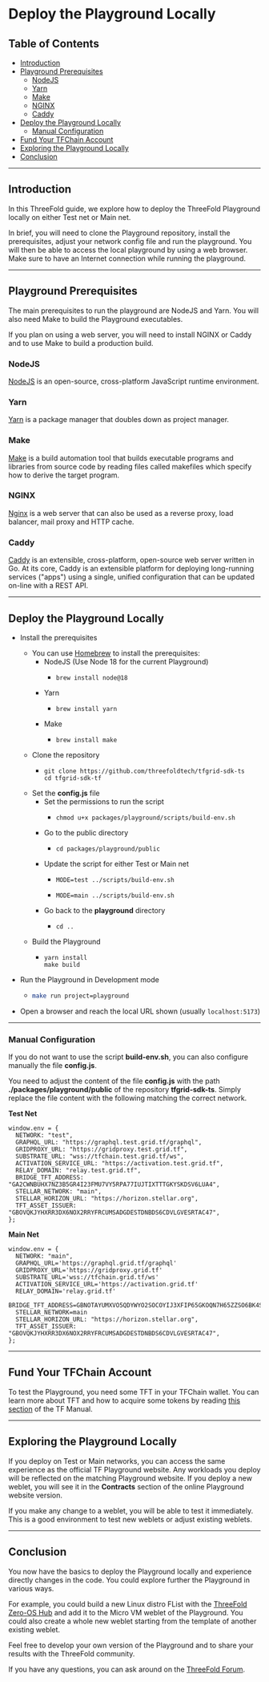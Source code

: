 <h1>Deploy the Playground Locally</h1>

<h2>Table of Contents</h2>

- [Introduction](#introduction)
- [Playground Prerequisites](#playground-prerequisites)
  - [NodeJS](#nodejs)
  - [Yarn](#yarn)
  - [Make](#make)
  - [NGINX](#nginx)
  - [Caddy](#caddy)
- [Deploy the Playground Locally](#deploy-the-playground-locally)
  - [Manual Configuration](#manual-configuration)
- [Fund Your TFChain Account](#fund-your-tfchain-account)
- [Exploring the Playground Locally](#exploring-the-playground-locally)
- [Conclusion](#conclusion)

***

## Introduction

In this ThreeFold guide, we explore how to deploy the ThreeFold Playground locally on either Test net or Main net.

In brief, you will need to clone the Playground repository, install the prerequisites, adjust your network config file and run the playground. You will then be able to access the local playground by using a web browser. Make sure to have an Internet connection while running the playground.

***

## Playground Prerequisites

The main prerequisites to run the playground are NodeJS and Yarn. You will also need Make to build the Playground executables. 

If you plan on using a web server, you will need to install NGINX or Caddy and to use Make to build a production build.

### NodeJS

[NodeJS](https://nodejs.org/en) is an open-source, cross-platform JavaScript runtime environment.

### Yarn

[Yarn](https://yarnpkg.com/) is a package manager that doubles down as project manager.

### Make

[Make](https://www.gnu.org/software/make/) is a build automation tool that builds executable programs and libraries from source code by reading files called makefiles which specify how to derive the target program. 

### NGINX

[Nginx](https://www.nginx.com/) is a web server that can also be used as a reverse proxy, load balancer, mail proxy and HTTP cache.

### Caddy
[Caddy](https://caddyserver.com/) is an extensible, cross-platform, open-source web server written in Go. At its core, Caddy is an extensible platform for deploying long-running services ("apps") using a single, unified configuration that can be updated on-line with a REST API.

***

## Deploy the Playground Locally

* Install the prerequisites
  * You can use [Homebrew](https://brew.sh/) to install the prerequisites:
    * NodeJS (Use Node 18 for the current Playground)
      * ```
        brew install node@18
        ```
    * Yarn
      * ```
        brew install yarn
        ```
    * Make
      * ```
        brew install make
        ```
  * Clone the repository
    * ```
      git clone https://github.com/threefoldtech/tfgrid-sdk-ts
      cd tfgrid-sdk-tf
      ```
  * Set the **config.js** file
    * Set the permissions to run the script
      * ```
        chmod u+x packages/playground/scripts/build-env.sh 
        ```
    * Go to the public directory
      * ```
        cd packages/playground/public
        ```
    * Update the script for either Test or Main net
      * ```
        MODE=test ../scripts/build-env.sh
        ```
      * ```
        MODE=main ../scripts/build-env.sh
        ```
    * Go back to the **playground** directory
      * ```
        cd ..
        ```
  * Build the Playground
    * ```
      yarn install
      make build
      ```

* Run the Playground in Development mode
  * ```bash
    make run project=playground
    ```
* Open a browser and reach the local URL shown (usually `localhost:5173`)

***

### Manual Configuration

If you do not want to use the script **build-env.sh**, you can also configure manually the file **config.js**.

You need to adjust the content of the file **config.js** with the path **./packages/playground/public** of the repository **tfgrid-sdk-ts**. Simply replace the file content with the following matching the correct network.

**Test Net**

```
window.env = {
  NETWORK: "test",
  GRAPHQL_URL: "https://graphql.test.grid.tf/graphql",
  GRIDPROXY_URL: "https://gridproxy.test.grid.tf",
  SUBSTRATE_URL: "wss://tfchain.test.grid.tf/ws",
  ACTIVATION_SERVICE_URL: "https://activation.test.grid.tf",
  RELAY_DOMAIN: "relay.test.grid.tf",
  BRIDGE_TFT_ADDRESS: "GA2CWNBUHX7NZ3B5GR4I23FMU7VY5RPA77IUJTIXTTTGKYSKDSV6LUA4",
  STELLAR_NETWORK: "main",
  STELLAR_HORIZON_URL: "https://horizon.stellar.org",
  TFT_ASSET_ISSUER: "GBOVQKJYHXRR3DX6NOX2RRYFRCUMSADGDESTDNBDS6CDVLGVESRTAC47",
};
```

**Main Net**

```
window.env = {
  NETWORK: "main",
  GRAPHQL_URL='https://graphql.grid.tf/graphql'
  GRIDPROXY_URL='https://gridproxy.grid.tf'
  SUBSTRATE_URL='wss://tfchain.grid.tf/ws'
  ACTIVATION_SERVICE_URL='https://activation.grid.tf'
  RELAY_DOMAIN='relay.grid.tf'
  BRIDGE_TFT_ADDRESS=GBNOTAYUMXVO5QDYWYO2SOCOYIJ3XFIP65GKOQN7H65ZZSO6BK4SLWSC
  STELLAR_NETWORK=main
  STELLAR_HORIZON_URL: "https://horizon.stellar.org",
  TFT_ASSET_ISSUER: "GBOVQKJYHXRR3DX6NOX2RRYFRCUMSADGDESTDNBDS6CDVLGVESRTAC47",
};
```

***

## Fund Your TFChain Account

To test the Playground, you need some TFT in your TFChain wallet. You can learn more about TFT and how to acquire some tokens by reading [this section](https://manual.grid.tf/threefold_token/threefold_token.html) of the TF Manual.

***

## Exploring the Playground Locally

If you deploy on Test or Main networks, you can access the same experience as the official TF Playground website. Any workloads you deploy will be reflected on the matching Playground website. If you deploy a new weblet, you will see it in the **Contracts** section of the online Playground website version.

If you make any change to a weblet, you will be able to test it immediately. This is a good environment to test new weblets or adjust existing weblets.

***

## Conclusion

You now have the basics to deploy the Playground locally and experience directly changes in the code. You could explore further the Playground in various ways. 

For example, you could build a new Linux distro FList with the [ThreeFold Zero-OS Hub](https://hub.grid.tf/) and add it to the Micro VM weblet of the Playground. You could also create a whole new weblet starting from the template of another existing weblet.

Feel free to develop your own version of the Playground and to share your results with the ThreeFold community.

If you have any questions, you can ask around on the [ThreeFold Forum](https://forum.threefold.io/).